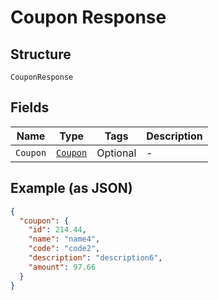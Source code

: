 
# Coupon Response

## Structure

`CouponResponse`

## Fields

| Name | Type | Tags | Description |
|  --- | --- | --- | --- |
| `Coupon` | [`Coupon`](../../doc/models/coupon.md) | Optional | - |

## Example (as JSON)

```json
{
  "coupon": {
    "id": 214.44,
    "name": "name4",
    "code": "code2",
    "description": "description6",
    "amount": 97.66
  }
}
```

